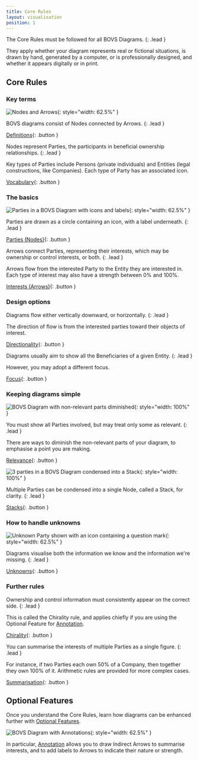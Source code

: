 ```yaml
---
title: Core Rules
layout: visualisation
position: 1
---
```


The Core Rules must be followed for all BOVS Diagrams.
{: .lead }

They apply whether your diagram represents real or fictional situations, is drawn by hand, generated by a computer, or is professionally designed, and whether it appears digitally or in print.


## Core Rules

### Key terms

![Nodes and Arrows](/visualisation/diagrams/bovs-core-definitions.png){: style="width: 62.5%" }

BOVS diagrams consist of Nodes connected by Arrows.
{: .lead }

[Definitions](/visualisation/core/definitions){: .button }

Nodes represent Parties, the participants in beneficial ownership relationships.
{: .lead }

Key types of Parties include Persons (private individuals) and Entities (legal constructions, like Companies). Each type of Party has an associated icon.

[Vocabulary](/visualisation/core/vocabulary){: .button }

### The basics

![Parties in a BOVS Diagram with icons and labels](/visualisation/diagrams/bovs-core-parties.png){: style="width: 62.5%" }

Parties are drawn as a circle containing an icon, with a label underneath.
{: .lead }

[Parties (Nodes)](/visualisation/core/parties-nodes){: .button }

Arrows connect Parties, representing their interests, which may be ownership or control interests, or both.
{: .lead }

Arrows flow from the interested Party to the Entity they are interested in. Each type of interest may also have a strength between 0% and 100%.

[Interests (Arrows)](/visualisation/core/interests-arrows){: .button }

### Design options

Diagrams flow either vertically downward, or horizontally.
{: .lead }

The direction of flow is from the interested parties toward their objects of interest.

[Directionality](/visualisation/core/directionality){: .button }

Diagrams usually aim to show all the Beneficiaries of a given Entity.
{: .lead }

However, you may adopt a different focus.

[Focus](/visualisation/core/focus-depth){: .button }

### Keeping diagrams simple

![BOVS Diagram with non-relevant parts diminished](/visualisation/diagrams/bovs-core-relevance.png){: style="width: 100%" }

You must show all Parties involved, but may treat only some as relevant.
{: .lead }

There are ways to diminish the non-relevant parts of your diagram, to emphasise a point you are making.

[Relevance](/visualisation/core/relevance){: .button }

![3 parties in a BOVS Diagram condensed into a Stack](/visualisation/diagrams/bovs-core-stacks.png){: style="width: 100%" }

Multiple Parties can be condensed into a single Node, called a Stack, for clarity.
{: .lead }

[Stacks](/visualisation/core/stacks){: .button }

### How to handle unknowns

![Unknown Party shown with an icon containing a question mark](/visualisation/diagrams/bovs-core-unknowns.png){: style="width: 62.5%" }

Diagrams visualise both the information we know and the information we're missing.
{: .lead }

[Unknowns](/visualisation/core/unknowns){: .button }

### Further rules

Ownership and control information must consistently appear on the correct side.
{: .lead }

This is called the Chirality rule, and applies chiefly if you are using the Optional Feature for [Annotation](/visualisation/optional/annotation).

[Chirality](/visualisation/core/chirality){: .button }

You can summarise the interests of multiple Parties as a single figure.
{: .lead }

For instance, if two Parties each own 50% of a Company, then together they own 100% of it. Arithmetic rules are provided for more complex cases.

[Summarisation](/visualisation/core/summarisation){: .button }


## Optional Features

Once you understand the Core Rules, learn how diagrams can be enhanced further with [Optional Features](/visualisation/optional).

![BOVS Diagram with Annotations](/visualisation/diagrams/bovs-optional-annotation.png){: style="width: 62.5%" }

In particular, [Annotation](/visualisation/optional/annotation) allows you to draw Indirect Arrows to summarise interests, and to add labels to Arrows to indicate their nature or strength.